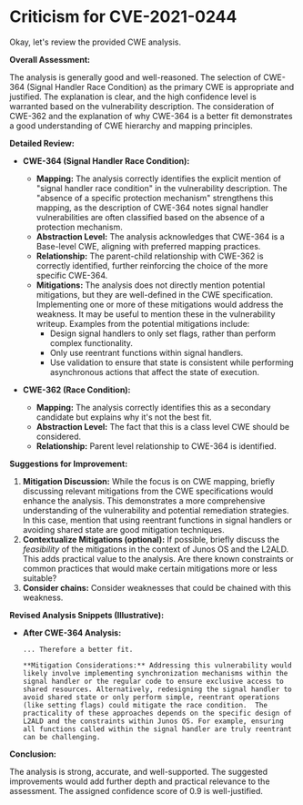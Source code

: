 # Criticism for CVE-2021-0244

Okay, let's review the provided CWE analysis.

**Overall Assessment:**

The analysis is generally good and well-reasoned. The selection of CWE-364 (Signal Handler Race Condition) as the primary CWE is appropriate and justified. The explanation is clear, and the high confidence level is warranted based on the vulnerability description. The consideration of CWE-362 and the explanation of why CWE-364 is a better fit demonstrates a good understanding of CWE hierarchy and mapping principles.

**Detailed Review:**

*   **CWE-364 (Signal Handler Race Condition):**

    *   **Mapping:** The analysis correctly identifies the explicit mention of "signal handler race condition" in the vulnerability description. The "absence of a specific protection mechanism" strengthens this mapping, as the description of CWE-364 notes signal handler vulnerabilities are often classified based on the absence of a protection mechanism.
    *   **Abstraction Level:**  The analysis acknowledges that CWE-364 is a Base-level CWE, aligning with preferred mapping practices.
    *   **Relationship:** The parent-child relationship with CWE-362 is correctly identified, further reinforcing the choice of the more specific CWE-364.
    *   **Mitigations:**  The analysis does not directly mention potential mitigations, but they are well-defined in the CWE specification. Implementing one or more of these mitigations would address the weakness. It may be useful to mention these in the vulnerability writeup. Examples from the potential mitigations include:
        *   Design signal handlers to only set flags, rather than perform complex functionality.
        *   Only use reentrant functions within signal handlers.
        *   Use validation to ensure that state is consistent while performing asynchronous actions that affect the state of execution.

*   **CWE-362 (Race Condition):**

    *   **Mapping:** The analysis correctly identifies this as a secondary candidate but explains why it's not the best fit.
    *   **Abstraction Level:** The fact that this is a class level CWE should be considered.
    *   **Relationship:** Parent level relationship to CWE-364 is identified.

**Suggestions for Improvement:**

1.  **Mitigation Discussion:**  While the focus is on CWE mapping, briefly discussing relevant mitigations from the CWE specifications would enhance the analysis. This demonstrates a more comprehensive understanding of the vulnerability and potential remediation strategies. In this case, mention that using reentrant functions in signal handlers or avoiding shared state are good mitigation techniques.
2.  **Contextualize Mitigations (optional):** If possible, briefly discuss the *feasibility* of the mitigations in the context of Junos OS and the L2ALD. This adds practical value to the analysis. Are there known constraints or common practices that would make certain mitigations more or less suitable?
3.  **Consider chains:** Consider weaknesses that could be chained with this weakness.

**Revised Analysis Snippets (Illustrative):**

*   **After CWE-364 Analysis:**

    ```
    ... Therefore a better fit.

    **Mitigation Considerations:** Addressing this vulnerability would likely involve implementing synchronization mechanisms within the signal handler or the regular code to ensure exclusive access to shared resources. Alternatively, redesigning the signal handler to avoid shared state or only perform simple, reentrant operations (like setting flags) could mitigate the race condition.  The practicality of these approaches depends on the specific design of L2ALD and the constraints within Junos OS. For example, ensuring all functions called within the signal handler are truly reentrant can be challenging.
    ```

**Conclusion:**

The analysis is strong, accurate, and well-supported. The suggested improvements would add further depth and practical relevance to the assessment. The assigned confidence score of 0.9 is well-justified.